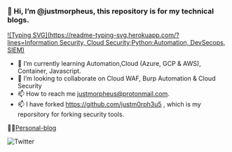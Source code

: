 ### 👋 Hi, I’m @justmorpheus, this repository is for my technical blogs.
[![Typing SVG](https://readme-typing-svg.herokuapp.com/?lines=Information Security, Cloud Security;Python;Automation, DevSecops, SIEM)](https://git.io/typing-svg) 

- 🌱 I’m currently learning Automation,Cloud (Azure, GCP & AWS), Container, Javascript.
- 💞️ I’m looking to collaborate on Cloud WAF, Burp Automation & Cloud Security
- 📫 How to reach me justmorpheus@protonmail.com.
- 📫 I have forked https://github.com/justm0rph3u5 , which is my reporsitory for forking security tools.

 👨‍💻[Personal-blog](https://justm0rph3u5.medium.com/)
<!---
justmorpheus/justmorpheus is a ✨ special ✨ repository because its `README.md` (this file) appears on your GitHub profile.
You can click the Preview link to take a look at your changes.
--->
![Twitter](https://img.shields.io/twitter/follow/justm0rph3u5?style=social)
